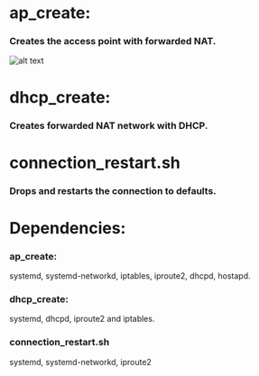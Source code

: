 # ap_create:  
### Creates the access point with forwarded NAT.
![alt text](https://github.com/krystianbajno/scripts/blob/testing/networking/git.gif "GIF HERE")   
# dhcp_create:  
### Creates forwarded NAT network with DHCP. 
# connection_restart.sh  
### Drops and restarts the connection to defaults.  

# Dependencies:
### ap_create:
systemd, systemd-networkd, iptables, iproute2, dhcpd, hostapd.  
### dhcp_create:
systemd, dhcpd, iproute2 and iptables.
### connection_restart.sh
systemd, systemd-networkd, iproute2  
